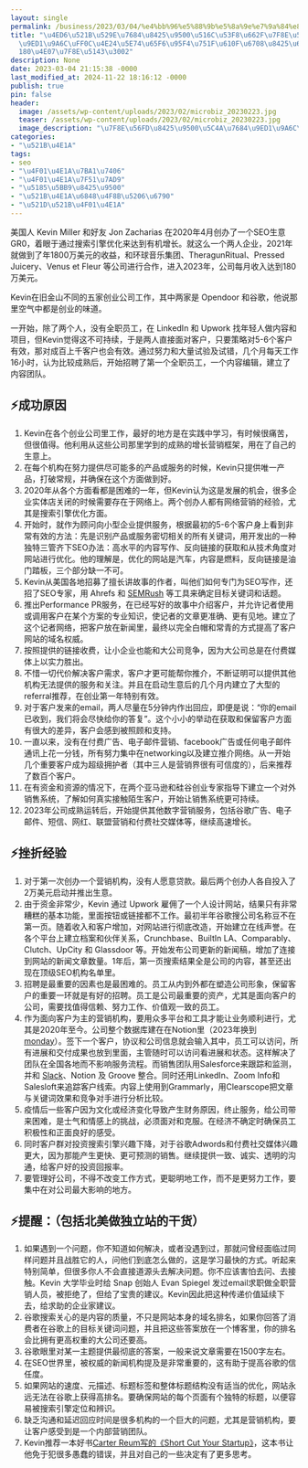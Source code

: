 ```yaml
---
layout: single
permalink: /business/2023/03/04/%e4%bb%96%e5%88%9b%e5%8a%9e%e7%9a%84%e8%90%a5%e9%94%80%e5%85%ac%e5%8f%b8%e6%98%af%e7%be%8e%e5%9b%bd%e4%b8%9a%e7%95%8c%e9%bb%91%e9%a9%ac%ef%bc%8c%e4%b8%a4%e5%b9%b4%e6%97%b6%e9%97%b4%e7%94%9f%e6%84%8f/
title: "\u4ED6\u521B\u529E\u7684\u8425\u9500\u516C\u53F8\u662F\u7F8E\u56FD\u4E1A\u754C\
  \u9ED1\u9A6C\uFF0C\u4E24\u5E74\u65F6\u95F4\u751F\u610F\u6708\u8425\u6536\u8FBE\u5230\
  180\u4E07\u7F8E\u5143\u3002"
description: None
date: 2023-03-04 21:15:38 -0000
last_modified_at: 2024-11-22 18:16:12 -0000
publish: true
pin: false
header:
  image: /assets/wp-content/uploads/2023/02/microbiz_20230223.jpg
  teaser: /assets/wp-content/uploads/2023/02/microbiz_20230223.jpg
  image_description: "\u7F8E\u56FD\u8425\u9500\u5C4A\u7684\u9ED1\u9A6C\u516C\u53F8gro"
categories:
- "\u521B\u4E1A"
tags:
- seo
- "\u4F01\u4E1A\u7BA1\u7406"
- "\u4F01\u4E1A\u7F51\u7AD9"
- "\u5185\u5BB9\u8425\u9500"
- "\u521B\u4E1A\u6848\u4F8B\u5206\u6790"
- "\u521D\u521B\u4F01\u4E1A"
---
```

美国人 Kevin Miller 和好友 Jon Zacharias 在2020年4月创办了一个SEO生意 GR0，着眼于通过搜索引擎优化来达到有机增长。就这么一个两人企业，2021年就做到了年1800万美元的收益，和环球音乐集团、TheragunRitual、Pressed Juicery、Venus et Fleur 等公司进行合作，进入2023年，公司每月收入达到180万美元。

Kevin在旧金山不同的五家创业公司工作，其中两家是 Opendoor 和谷歌，他说那里空气中都是创业的味道。

一开始，除了两个人，没有全职员工，在 LinkedIn 和 Upwork 找年轻人做内容和项目，但Kevin觉得这不可持续，于是两人直接面对客户，只要策略对5-6个客户有效，那对成百上千客户也会有效。通过努力和大量试验及试错，几个月每天工作16小时，认为比较成熟后，开始招聘了第一个全职员工，一个内容编辑，建立了内容团队。

## ⚡**成功原因**

  1. Kevin在各个创业公司里工作，最好的地方是在实践中学习，有时候很痛苦，但很值得。他利用从这些公司那里学到的成熟的增长营销框架，用在了自己的生意上。
  2. 在每个机构在努力提供尽可能多的产品或服务的时候，Kevin只提供唯一产品，打破常规，并确保在这个方面做到好。
  3. 2020年从各个方面看都是困难的一年，但Kevin认为这是发展的机会，很多企业实体店关闭的时候需要存在于网络上。两个创办人都有网络营销的经验，尤其是搜索引擎优化方面。
  4. 开始时，就作为顾问向小型企业提供服务，根据最初的5-6个客户身上看到非常有效的方法：先是识别产品或服务密切相关的所有关键词，用开发出的一种独特三管齐下SEO办法：高水平的内容写作、反向链接的获取和从技术角度对网站进行优化。他的理解是，优化的网站是汽车，内容是燃料，反向链接是油门踏板，三个部分缺一不可。
  5. Kevin从美国各地招募了擅长讲故事的作者，叫他们如何专门为SEO写作，还招了SEO专家，用 Ahrefs 和 [SEMRush](https://www.semrush.com/) 等工具来确定目标关键词和话题。
  6. 推出Performance PR服务，在已经写好的故事中介绍客户，并允许记者使用或调用客户在某个方案的专业知识，使记者的文章更准确、更有见地。建立了这个记者网络，把客户放在新闻里，最终以完全白帽和常青的方式提高了客户网站的域名权威。
  7. 按照提供的链接收费，让小企业也能和大公司竞争，因为大公司总是在付费媒体上以实力胜出。
  8. 不惜一切代价解决客户需求，客户才更可能帮你推介，不断证明可以提供其他机构无法提供的服务和关注。并且在启动生意后的几个月内建立了大型的referral推荐，在创业第一年特别有效。
  9. 对于客户发来的email，两人尽量在5分钟内作出回应，即便是说：“你的email已收到，我们将会尽快给你的答复”。这个小小的举动在获取和保留客户方面有很大的差异，客户会感到被照顾和支持。
  10. 一直以来，没有在付费广告、电子邮件营销、facebook广告或任何电子邮件通讯上花一分钱，所有努力集中在networking以及建立推介网络。从一开始几个重要客户成为超级拥护者（其中三人是营销界很有可信度的），后来推荐了数百个客户。
  11. 在有资金和资源的情况下，在两个亚马逊和硅谷创业专家指导下建立一个对外销售系统，了解如何真实接触陌生客户，开始让销售系统更可持续。
  12. 2023年公司成熟运转后，开始提供其他数字营销服务，包括谷歌广告、电子邮件、短信、网红、联盟营销和付费社交媒体等，继续高速增长。

##

## ⚡挫折经验

  1. 对于第一次创办一个营销机构，没有人愿意贷款。最后两个创办人各自投入了2万美元启动并推出生意。
  2. 由于资金非常少，Kevin 通过 Upwork 雇佣了一个人设计网站，结果只有非常糟糕的基本功能，里面按钮或链接都不工作。最初半年谷歌搜公司名称豆不在第一页。随着收入和客户增加，对网站进行彻底改造，开始建立在线声誉。在各个平台上建立档案和伙伴关系，Crunchbase、BuiltIn LA、Comparably、Clutch、UpCity 和 Glassdoor 等。开始发布公司更新的新闻稿，增加了连接到网站的新闻文章数量。1年后，第一页搜索结果全是公司的内容，甚至还出现在顶级SEO机构名单里。
  3. 招聘是最重要的因素也是最困难的。员工从内到外都在塑造公司形象，保留客户的重要一环就是有好的招聘。员工是公司最重要的资产，尤其是面向客户的公司，需要找值得信赖、努力工作、价值观一致的员工。
  4. 作为面向客户为主的营销机构，要用众多平台和工具才能让业务顺利进行，尤其是2020年至今。公司整个数据库建在在Notion里（2023年换到[mond](https://try.monday.com/l65f3e0v8ehc)[ay](https://aswebuild.com/business/2021/12/15/clickup%e8%bf%99%e6%ac%bepm%e8%bd%af%e4%bb%b6%ef%bc%8c%e6%af%8f%e5%91%a8%e4%b8%ba%e4%bd%a0%e8%8a%82%e7%9c%8124%e5%b0%8f%e6%97%b6/)）。签下一个客户，协议和公司信息就会输入其中，员工可以访问，所有进展和交付成果也放到里面，主管随时可以访问看进展和状态。这样解决了团队在全国各地而不影响服务流程。而销售团队用Salesforce来跟踪和监测，并和 [Slack](https://aswebuild.com/business/2022/02/17/%e5%b0%8f%e4%bc%81%e4%b8%9a%e4%b8%bb%e7%9c%81%e6%97%b6%e7%9c%81%e9%92%b1%e7%9a%84%e4%ba%94%e4%b8%aa%e5%b7%a5%e5%85%b7/)、Notion 及 Groove 整合。同时还用LinkedIn、Zoom Info和Salesloft来追踪客户线索。内容上使用到Grammarly，用Clearscope把文章与关键词效果和竞争对手进行分析比较。
  5. 疫情后一些客户因为文化或经济变化导致产生财务原因，终止服务，给公司带来困难，是士气和情感上的挑战，必须面对和克服。在经济不确定时确保员工积极性和正面良好的感受。
  6. 同时客户群对投资搜索引擎兴趣下降，对于谷歌Adwords和付费社交媒体兴趣更大，因为那能产生更快、更可预测的销售。继续提供一致、诚实、透明的沟通，给客户好的投资回报率。
  7. 要管理好公司，不得不改变工作方式，更聪明地工作，而不是更努力工作，要集中在对公司最大影响的地方。

## ⚡提醒：（包括北美做独立站的干货）

  1. 如果遇到一个问题，你不知道如何解决，或者没遇到过，那就问曾经面临过同样问题并且战胜它的人，问他们到底怎么做的，这是学习最快的方式。听起来特别简单，但很多你人不会直接道源头去解决问题。你不应该害怕去问、去接触。Kevin 大学毕业时给 Snap 创始人 Evan Spiegel 发过email求职做全职营销人员，被拒绝了，但给了宝贵的建议。Kevin因此把这种传递价值延续下去，给求助的企业家建议。
  2. 谷歌搜索关心的是内容的质量，不只是网站本身的域名排名，如果你回答了消费者在谷歌上的目标关键词问题，并且把这些答案放在一个博客里，你的排名会比拥有更高权重的大公司还要高。
  3. 谷歌眼里对某一主题提供最彻底的答案，一般来说文章需要在1500字左右。
  4. 在SEO世界里，被权威的新闻机构提及是非常重要的，这有助于提高谷歌的信任度。
  5. 如果网站的速度、元描述、标题标签和整体标题结构没有适当的优化，网站永远无法在谷歌上获得高排名。要确保网站的每个页面有个独特的标题，以便容易被搜索引擎定位和辨识。
  6. 缺乏沟通和延迟回应时间是很多机构的一个巨大的问题，尤其是营销机构，要让客户感受到是一个内部营销团队。
  7. Kevin推荐一本好书[Carter Reum写的《Short Cut Your Startup》](http://shortcutyourstartup.com)，这本书让他免于犯很多愚蠢的错误，并且对自己的一些决定有了更多思考。
